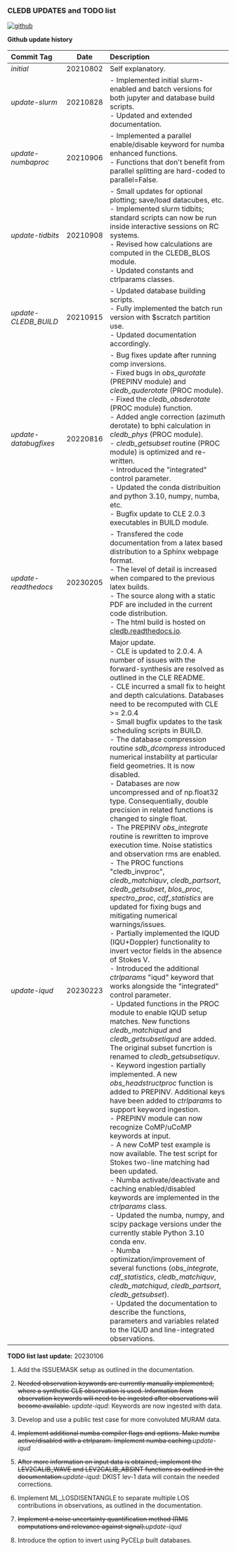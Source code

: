 ### **CLEDB UPDATES and TODO list**
[![github](https://img.shields.io/badge/GitHub-arparaschiv%2Fsolar--coronal--inversion-blue.svg?style=flat)](https://github.com/arparaschiv/solar-coronal-inversion)

**Github update history**

| Commit Tag | Date | Description |
|:---------|:-----:|:-----|
| *initial* | 20210802 | Self explanatory.|
| *update-slurm* | 20210828 | - Implemented initial slurm-enabled and batch versions for both jupyter and database build scripts.<br> - Updated and extended documentation. |
| *update-numbaproc* | 20210906 | - Implemented a parallel enable/disable keyword for numba enhanced functions.<br> - Functions that don't benefit from parallel splitting are hard-coded to parallel=False. |
| *update-tidbits* | 20210908 | - Small updates for optional plotting; save/load datacubes, etc.<br> - Implemented slurm tidbits; standard scripts can now be run inside interactive sessions on RC systems.<br> - Revised how calculations are computed in the CLEDB_BLOS module.<br> - Updated constants and ctrlparams classes.|
| *update-CLEDB_BUILD* | 20210915 | - Updated database building scripts.<br> - Fully implemented the batch run version with $scratch partition use.<br> - Updated documentation accordingly.|
| *update-databugfixes* | 20220816 | - Bug fixes update after running comp inversions.<br> - Fixed bugs in *obs_qurotate* (PREPINV module) and *cledb_quderotate* (PROC module). <br> - Fixed the *cledb_obsderotate* (PROC module) function.<br> - Added angle correction (azimuth derotate) to bphi calculation in *cledb_phys* (PROC module).<br> - *cledb_getsubset* routine (PROC module) is optimized and re-written.<br> - Introduced the "integrated" control parameter.<br> - Updated the conda distribuition and python 3.10, numpy, numba, etc.<br> - Bugfix update to CLE 2.0.3 executables in BUILD module.|
| *update-readthedocs* | 20230205 | - Transfered the code documentation from a latex based distribution to a Sphinx webpage format.<br> - The level of detail is increased when compared to the previous latex builds. <br> - The source along with a static PDF are included in the current code distribution.<br> - The html build is hosted on [cledb.readthedocs.io](https://cledb.readthedocs.io/en/latest/changelog.html).|
| *update-iqud* | 20230223 | Major update.<br> - CLE is updated to 2.0.4. A number of issues with the forward-synthesis are resolved as outlined in the CLE README.<br> - CLE incurred a small fix to height and depth calculations. Databases need to be recomputed with CLE >= 2.0.4 <br> - Small bugfix updates to the task scheduling scripts in BUILD.<br> - The database compression routine *sdb_dcompress* introduced numerical instability at particular field geometries. It is now disabled.<br> - Databases are now uncompressed and of np.float32 type. Consequentially, double precision in related functions is changed to single float.<br> - The PREPINV *obs_integrate* routine is rewritten to improve execution time. Noise statistics and observation rms are enabled.<br> - The PROC functions "cledb_invproc", *cledb_matchiquv*, *cledb_partsort*, *cledb_getsubset*, *blos_proc*, *spectro_proc*, *cdf_statistics* are updated for fixing bugs and mitigating numerical warnings/issues.<br> - Partially implemented the IQUD (IQU+Doppler) functionality to invert vector fields in the absence of Stokes V.<br> - Introduced the additional *ctrlparams* "iqud" keyword that works alongside the "integrated" control parameter.<br> - Updated functions in the PROC module to enable IQUD setup matches. New functions *cledb_matchiqud* and *cledb_getsubsetiqud* are added. The original subset funcrtion is renamed to *cledb_getsubsetiquv*.<br> - Keyword ingestion partially implemented. A new *obs_headstructproc* function is added to PREPINV. Additional keys have been added to *ctrlparams* to support keyword ingestion.<br> - PREPINV module can now recognize CoMP/uCoMP keywords at input.<br> - A new CoMP test example is now available. The test script for Stokes two-line matching had been updated.<br> - Numba activate/deactivate and caching enabled/disabled keywords are implemented in the *ctrlparams* class.<br> - Updated the numba, numpy, and scipy package versions under the currently stable Python 3.10 conda env.<br> - Numba optimization/improvement of several functions (*obs_integrate*, *cdf_statistics*, *cledb_matchiquv*, *cledb_matchiqud*, *cledb_partsort*, *cledb_getsubset*).<br> - Updated the documentation to describe the functions, parameters and variables related to the IQUD and line-integrated observations.| 


**TODO list last update:** 20230106

1.  Add the ISSUEMASK setup as outlined in the documentation.

2.  ~~Needed observation keywords are currently manually implemented, where a synthetic CLE observation is used. Information from observation keywords will need to be ingested after observations will become available.~~ *update-iqud*: Keywords are now ingested with data. 

3.  Develop and use a public test case for more convoluted MURAM data.

4.  ~~Implement additional numba compiler flags and options. Make numba active/disabled with a ctrlparam. Implement numba caching.~~*update-iqud*

5.  ~~After more information on input data is obtained, implement the 
    LEV2CALIB_WAVE and LEV2CALIB_ABSINT functions as outlined in the documentation.~~*update-iqud*: DKIST lev-1 data will contain the needed corrections.

6.  Implement ML_LOSDISENTANGLE to separate multiple LOS contributions in observations, as outlined in the documentation.

7.  ~~Implement a noise uncertainty quantification method (RMS computations and relevance against signal).~~*update-iqud*

8. Introduce the option to invert using PyCELp built databases. 